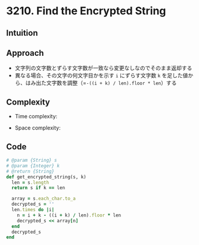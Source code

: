# 3210. Find the Encrypted String

## Intuition

## Approach
<!-- Describe your approach to solving the problem. -->
- 文字列の文字数とずらす文字数が一致なら変更なしなのでそのまま返却する
- 異なる場合、その文字の何文字目かを示す `i` にずらす文字数 `k` を足した値から、はみ出た文字数を調整（=`-((i + k) / len).floor * len`）する

## Complexity

- Time complexity:
<!-- Add your time complexity here, e.g. $$O(n)$$ -->

- Space complexity:
<!-- Add your space complexity here, e.g. $$O(n)$$ -->

## Code

```ruby
# @param {String} s
# @param {Integer} k
# @return {String}
def get_encrypted_string(s, k)
  len = s.length
  return s if k == len

  array = s.each_char.to_a
  decrypted_s = ''
  len.times do |i|
    n = i + k - ((i + k) / len).floor * len
    decrypted_s << array[n]
  end
  decrypted_s
end
```
